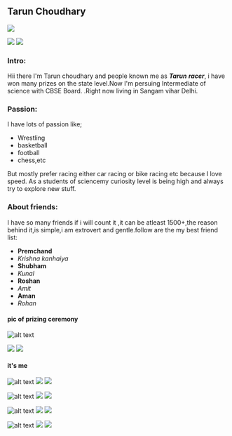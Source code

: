 ## Tarun Choudhary

![](https://img.shields.io/badge/Follower-8.7k-red?style=for-the-badge&logo=github)


![](https://img.shields.io/badge/Twitter-1.5k+-blue?style=social&logo=twitter)
![](https://img.shields.io/badge/Facebook-1.9k+-yellow?style=social&logo=facebook)






### Intro:

Hii there I'm Tarun choudhary  and people known me as **_Tarun_** **_racer_**,
i have won many prizes on the state level.Now I'm persuing Intermediate of science with CBSE Board.
.Right now living in Sangam vihar Delhi.


### Passion:
I have lots of passion like; 
* Wrestling
* basketball 
* football
* chess,etc

But mostly prefer racing either car racing or bike racing etc
 because I love speed.
As a students of sciencemy curiosity level is being high and always try to explore new stuff.

<!-- ### My pic with my friends:-->

<!-- [comment]: ![alt text](https://tarun-choudhary.github.io/intro/IMG_20191211_175429.jpg ) -->


### About friends:
I have so many friends if i will count it ,it can be atleast 1500+,the reason behind it,is simple,i am
extrovert and gentle.follow are the my best friend list:
* **Premchand**
* _Krishna kanhaiya_
* **Shubham**
* _Kunal_
* **Roshan**
* _Amit_
* **Aman**
* _Rohan_

#### pic of prizing ceremony

<!-- ![alt text](https://tarun-choudhary.github.io/intro/IMG-20190928-WA0014.jpg ) -->
![alt text](https://tarun-choudhary.github.io/intro/tarun.jpg )

![](https://img.shields.io/badge/Likes-2.4k+-yellow?style=social&logo=facebook)
![](https://img.shields.io/badge/Upvote-1.2k+-yellow?style=social&logo=reddit)




<!-- ![alt text](https://tarun-choudhary.github.io/intro/tarun1.jpg ) -->


#### it's me
![alt text](https://tarun-choudhary.github.io/intro/tarun2.jpg )
![](https://img.shields.io/badge/Likes-4.2k+-yellow?style=social&logo=facebook)
![](https://img.shields.io/badge/Upvote-1.8k+-yellow?style=social&logo=reddit)


![alt text](https://tarun-choudhary.github.io/intro/IMG_20201202_123619_698.jpg)
![](https://img.shields.io/badge/Likes-3.7k+-yellow?style=social&logo=facebook)
![](https://img.shields.io/badge/Upvote-1.1k+-yellow?style=social&logo=reddit)



![alt text](https://tarun-choudhary.github.io/intro/IMG_20201202_123625_156.jpg)
![](https://img.shields.io/badge/Likes-7.2k+-yellow?style=social&logo=facebook)
![](https://img.shields.io/badge/Upvote-1.8k+-yellow?style=social&logo=reddit)

![alt text](https://tarun-choudhary.github.io/intro/IMG_20201202_123622_764.jpg )
![](https://img.shields.io/badge/Likes-2.9k+-yellow?style=social&logo=facebook)
![](https://img.shields.io/badge/Upvote-1k+-yellow?style=social&logo=reddit)




<!-- #### Pics of few but best friends
![alt text](https://tarun-choudhary.github.io/intro/IMG-20190928-WA0020.jpg )
![](https://img.shields.io/badge/Likes-1k+-yellow?style=social&logo=facebook)
![](https://img.shields.io/badge/Upvote-2.3k+-yellow?style=social&logo=reddit)

![alt text](https://tarun-choudhary.github.io/intro/IMG-20190928-WA0021.jpg )
![](https://img.shields.io/badge/Likes-3k+-yellow?style=social&logo=facebook)
![](https://img.shields.io/badge/Upvote-0.9k+-yellow?style=social&logo=reddit)


![alt text](https://tarun-choudhary.github.io/intro/IMG-20190928-WA0022.jpg )
![](https://img.shields.io/badge/Likes-1.6k+-yellow?style=social&logo=facebook)
![](https://img.shields.io/badge/Upvote-1.7k+-yellow?style=social&logo=reddit)




##### you can see the raushan's yogashan 😂😂😂😂
![alt raushan yoga ](https://tarun-choudhary.github.io/intro/IMG-20190928-WA0025.jpg "raushan yogashan")
![](https://img.shields.io/badge/Likes-1.4k+-yellow?style=social&logo=facebook)
![](https://img.shields.io/badge/Upvote-1k+-yellow?style=social&logo=reddit) -->
